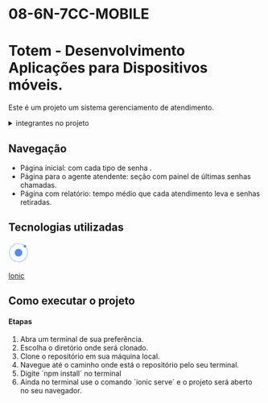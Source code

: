 # 08-6N-7CC-MOBILE
# Totem - Desenvolvimento Aplicações para Dispositivos móveis.

Este é um projeto um sistema gerenciamento de atendimento.
<details><summary>integrantes no projeto</summary>
<ul>
<li>Alex Fernando A. da Silva - 01488555</li>
<li>Davi Pereira Morato Costa - 01404374</li>
<li>Pedro Emanuel Alencar de Melo - 01482712</li>
<li>Izabelly Vitória de Freitas Cardoso - 01457142</li>
<li>Lucas Soares Ribeiro  - 01457146</li>
<li>Ellen Mariza Camilo Cabral de Almeida - 01482450</li>
</ul>
</details>

Navegação
-------------------------------------
- Página inicial: com cada tipo de senha .
- Página para o agente atendente: seção com painel de últimas senhas chamadas. 
- Página com relatório: tempo médio que cada atendimento leva e senhas retiradas.


Tecnologias utilizadas
-------------------------------------
<div><p align="left">
<a href="https://ionicframework.com/" >
<img src="https://raw.githubusercontent.com/devicons/devicon/master/icons/ionic/ionic-original.svg" width="40" height="40" alt="Ionic Framework" /><p>Ionic</p></a>
</p>
</div>

 Como executar o projeto
 -------------------------------------
<h4>Etapas</h4>
<ol>
<li value="1" >Abra um terminal de sua preferência.</li>
<li>Escolha o diretório onde será clonado.</li>
<li>Clone o repositório em sua máquina local.</li>
<li> Navegue até o caminho onde está o repositório pelo seu terminal.</li>
<li>Digite `npm install` no terminal</li>
<li>Ainda no terminal use o comando `ionic serve` e o projeto será aberto no seu navegador.</li>
</ol>
